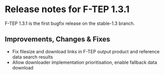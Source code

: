 # Release notes for F-TEP 1.3.1

F-TEP 1.3.1 is the first bugfix release on the stable-1.3 branch.

## Improvements, Changes &amp; Fixes

* Fix filesize and download links in F-TEP output product and reference
  data search results
* Allow downloader implementation prioritisation, enable fallback data
  download
